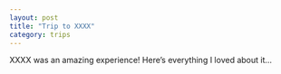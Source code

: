 ```yaml
---
layout: post
title: "Trip to XXXX"
category: trips
---
```

XXXX was an amazing experience! Here’s everything I loved about it...
